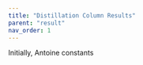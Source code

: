 ```yaml
---
title: "Distillation Column Results"
parent: "result"
nav_order: 1
---
```


Initially, Antoine constants 
